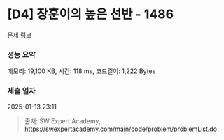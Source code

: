 # [D4] 장훈이의 높은 선반 - 1486 

[문제 링크](https://swexpertacademy.com/main/code/problem/problemDetail.do?contestProbId=AV2b7Yf6ABcBBASw) 

### 성능 요약

메모리: 19,100 KB, 시간: 118 ms, 코드길이: 1,222 Bytes

### 제출 일자

2025-01-13 23:11



> 출처: SW Expert Academy, https://swexpertacademy.com/main/code/problem/problemList.do
